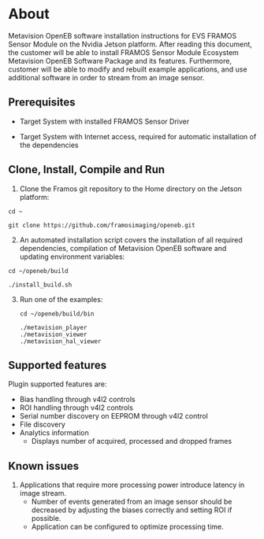 &nbsp;
# About
Metavision OpenEB software installation instructions for EVS FRAMOS Sensor Module on the Nvidia Jetson platform.
After reading this document, the customer will be able to install FRAMOS Sensor Module Ecosystem Metavision OpenEB Software Package and its features. Furthermore, customer will be able to modify and rebuilt example applications, and use additional software in order to stream from an image sensor.

## Prerequisites

- Target System with installed FRAMOS Sensor Driver

- Target System with Internet access, required for automatic installation of the dependencies


## Clone, Install, Compile and Run

1. Clone the Framos git repository to the Home directory on the Jetson platform:
  ```
  cd ~
  
  git clone https://github.com/framosimaging/openeb.git
  ```
2. An automated installation script covers the installation of all required dependencies, compilation of Metavision OpenEB software and updating environment variables:
  ```
  cd ~/openeb/build

  ./install_build.sh
  ```
3. Run one of the examples:
   ```
   cd ~/openeb/build/bin
   
   ./metavision_player
   ./metavision_viewer
   ./metavision_hal_viewer
   ```

## Supported features

Plugin supported features are:

- Bias handling through v4l2 controls
- ROI handling through v4l2 controls
- Serial number discovery on EEPROM through v4l2 control
- File discovery
- Analytics information
    - Displays number of acquired, processed and dropped frames

## Known issues

1. Applications that require more processing power introduce latency in image stream. 
    - Number of events generated from an image sensor should be decreased by adjusting the biases correctly and setting ROI if possible. 
    - Application can be configured to optimize processing time.

